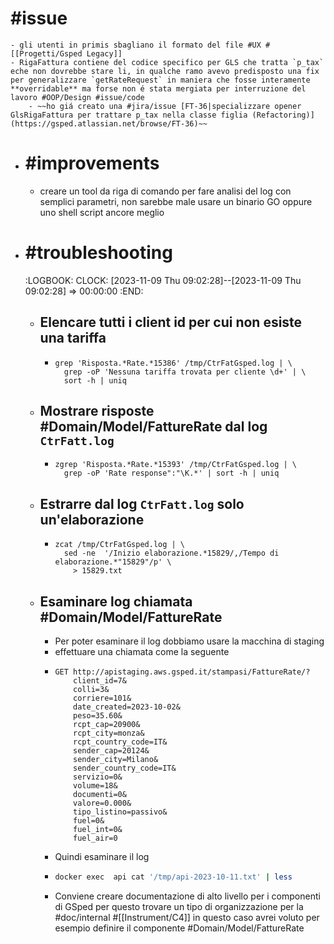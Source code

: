 # #issue
	- gli utenti in primis sbagliano il formato del file #UX #[[Progetti/Gsped Legacy]]
	- RigaFattura contiene del codice specifico per GLS che tratta `p_tax` eche non dovrebbe stare li, in qualche ramo avevo predisposto una fix per generalizzare `getRateRequest` in maniera che fosse interamente **overridable** ma forse non é stata mergiata per interruzione del lavoro #OOP/Design #issue/code
		- ~~ho giá creato una #jira/issue [FT-36|specializzare opener GlsRigaFattura per trattare p_tax nella classe figlia (Refactoring)](https://gsped.atlassian.net/browse/FT-36)~~
- # #improvements
	- creare un tool da riga di comando per fare analisi del log con semplici parametri, non sarebbe male usare un binario GO oppure uno shell script ancore meglio
- # #troubleshooting
  :LOGBOOK:
  CLOCK: [2023-11-09 Thu 09:02:28]--[2023-11-09 Thu 09:02:28] =>  00:00:00
  :END:
	- ## Elencare tutti i client id per cui non esiste una tariffa
		- ```shell
		  grep 'Risposta.*Rate.*15386' /tmp/CtrFatGsped.log | \
		  	grep -oP 'Nessuna tariffa trovata per cliente \d+' | \
		  	sort -h | uniq
		  ```
	- ## Mostrare risposte #Domain/Model/FattureRate  dal log `CtrFatt.log`
		- ```shell
		  zgrep 'Risposta.*Rate.*15393' /tmp/CtrFatGsped.log | \
		  	grep -oP 'Rate response":"\K.*' | sort -h | uniq
		  ```
	- ## Estrarre dal log `CtrFatt.log` solo un'elaborazione
		- ```shell
		  zcat /tmp/CtrFatGsped.log | \
		  	sed -ne  '/Inizio elaborazione.*15829/,/Tempo di elaborazione.*"15829"/p' \
		      > 15829.txt
		  ```
	- ## Esaminare log chiamata #Domain/Model/FattureRate
		- Per poter esaminare il log dobbiamo usare la macchina di staging
		- effettuare una chiamata come la seguente
		- ```
		  GET http://apistaging.aws.gsped.it/stampasi/FattureRate/?
		      client_id=7&
		      colli=3&
		      corriere=101&
		      date_created=2023-10-02&
		      peso=35.60&
		      rcpt_cap=20900&
		      rcpt_city=monza&
		      rcpt_country_code=IT&
		      sender_cap=20124&
		      sender_city=Milano&
		      sender_country_code=IT&
		      servizio=0&
		      volume=18&
		      documenti=0&
		      valore=0.000&
		      tipo_listino=passivo&
		      fuel=0&
		      fuel_int=0&
		      fuel_air=0
		  ```
		- Quindi esaminare il log
		- ```bash
		  docker exec  api cat '/tmp/api-2023-10-11.txt' | less
		  ```
		- Conviene creare documentazione di alto livello per i componenti di GSped per questo trovare un tipo di organizzazione per la #doc/internal #[[Instrument/C4]] in questo caso avrei voluto per esempio definire il componente #Domain/Model/FattureRate